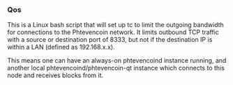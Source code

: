 ### Qos ###

This is a Linux bash script that will set up tc to limit the outgoing bandwidth for connections to the Phtevencoin network. It limits outbound TCP traffic with a source or destination port of 8333, but not if the destination IP is within a LAN (defined as 192.168.x.x).

This means one can have an always-on phtevencoind instance running, and another local phtevencoind/phtevencoin-qt instance which connects to this node and receives blocks from it.
